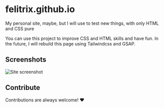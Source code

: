 # felitrix.github.io

My personal site, maybe, but I will use to test new things, with only HTML and CSS pure

You can use this project to improve CSS and HTML skills and have fun.
In the future, I will rebuild this page using Tailwindcss and GSAP.
## Screenshots

![Site screenshot](https://files.catbox.moe/5hvv10.png)


## Contribute

Contributions are always welcome! ❤️
